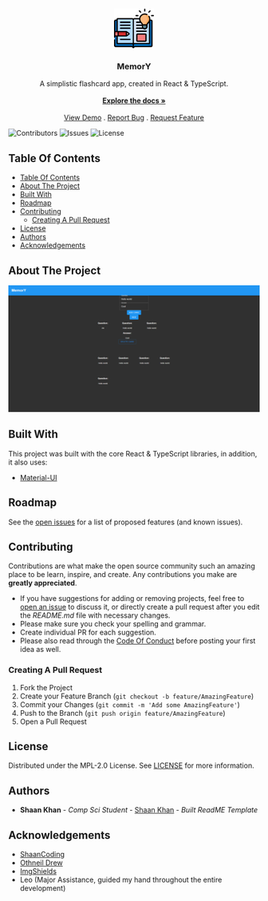 <br/>
<p align="center">
  <a href="https://github.com/ShaanCoding/MemorY">
    <img src="images/logo.png" alt="Logo" width="80" height="80">
  </a>

  <h3 align="center">MemorY</h3>

  <p align="center">
    A simplistic flashcard app, created in React & TypeScript.
    <br/>
    <br/>
    <a href="https://github.com/ShaanCoding/MemorY"><strong>Explore the docs »</strong></a>
    <br/>
    <br/>
    <a href="https://github.com/ShaanCoding/MemorY">View Demo</a>
    .
    <a href="https://github.com/ShaanCoding/MemorY/issues">Report Bug</a>
    .
    <a href="https://github.com/ShaanCoding/MemorY/issues">Request Feature</a>
  </p>
</p>

![Contributors](https://img.shields.io/github/contributors/ShaanCoding/MemorY?color=dark-green) ![Issues](https://img.shields.io/github/issues/ShaanCoding/MemorY) ![License](https://img.shields.io/github/license/ShaanCoding/MemorY)

## Table Of Contents

- [Table Of Contents](#table-of-contents)
- [About The Project](#about-the-project)
- [Built With](#built-with)
- [Roadmap](#roadmap)
- [Contributing](#contributing)
  - [Creating A Pull Request](#creating-a-pull-request)
- [License](#license)
- [Authors](#authors)
- [Acknowledgements](#acknowledgements)

## About The Project

![Screen Shot](images/screenshot.png)

## Built With

This project was built with the core React & TypeScript libraries, in addition, it also uses:

- [Material-UI](https://material-ui.com/)

## Roadmap

See the [open issues](https://github.com/ShaanCoding/MemorY/issues) for a list of proposed features (and known issues).

## Contributing

Contributions are what make the open source community such an amazing place to be learn, inspire, and create. Any contributions you make are **greatly appreciated**.

- If you have suggestions for adding or removing projects, feel free to [open an issue](https://github.com/ShaanCoding/MemorY/issues/new) to discuss it, or directly create a pull request after you edit the _README.md_ file with necessary changes.
- Please make sure you check your spelling and grammar.
- Create individual PR for each suggestion.
- Please also read through the [Code Of Conduct](https://github.com/ShaanCoding/MemorY/blob/main/CODE_OF_CONDUCT.md) before posting your first idea as well.

### Creating A Pull Request

1. Fork the Project
2. Create your Feature Branch (`git checkout -b feature/AmazingFeature`)
3. Commit your Changes (`git commit -m 'Add some AmazingFeature'`)
4. Push to the Branch (`git push origin feature/AmazingFeature`)
5. Open a Pull Request

## License

Distributed under the MPL-2.0 License. See [LICENSE](https://github.com/ShaanCoding/MemorY/blob/main/LICENSE.md) for more information.

## Authors

- **Shaan Khan** - _Comp Sci Student_ - [Shaan Khan](https://github.com/ShaanCoding/) - _Built ReadME Template_

## Acknowledgements

- [ShaanCoding](https://github.com/ShaanCoding/)
- [Othneil Drew](https://github.com/othneildrew/Best-README-Template)
- [ImgShields](https://shields.io/)
- Leo (Major Assistance, guided my hand throughout the entire development)
